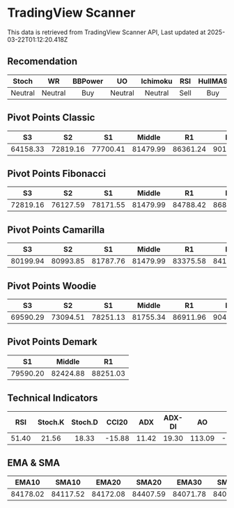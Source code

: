 # TradingView Scanner
This data is retrieved from TradingView Scanner API, Last updated at 2025-03-22T01:12:20.418Z

## Recomendation
| Stoch | WR | BBPower | UO | Ichimoku | RSI | HullMA9 |
| :---: | :---: | :---: | :---: | :---: | :---: | :---: |
| Neutral | Neutral | Buy | Neutral | Neutral | Sell | Buy |

## Pivot Points Classic
| S3 | S2 | S1 | Middle | R1 | R2 | R3 |
| :---: | :---: | :---: | :---: | :---: | :---: | :---: |
| 64158.33 | 72819.16 | 77700.41 | 81479.99 | 86361.24 | 90140.82 | 98801.65 |

## Pivot Points Fibonacci
| S3 | S2 | S1 | Middle | R1 | R2 | R3 |
| :---: | :---: | :---: | :---: | :---: | :---: | :---: |
| 72819.16 | 76127.59 | 78171.55 | 81479.99 | 84788.42 | 86832.38 | 90140.82 |

## Pivot Points Camarilla
| S3 | S2 | S1 | Middle | R1 | R2 | R3 |
| :---: | :---: | :---: | :---: | :---: | :---: | :---: |
| 80199.94 | 80993.85 | 81787.76 | 81479.99 | 83375.58 | 84169.49 | 84963.40 |

## Pivot Points Woodie
| S3 | S2 | S1 | Middle | R1 | R2 | R3 |
| :---: | :---: | :---: | :---: | :---: | :---: | :---: |
| 69590.29 | 73094.51 | 78251.13 | 81755.34 | 86911.96 | 90416.17 | 95572.79 |

## Pivot Points Demark
| S1 | Middle | R1 |
| :---: | :---: | :---: |
| 79590.20 | 82424.88 | 88251.03 |

## Technical Indicators
| RSI | Stoch.K | Stoch.D | CCI20 | ADX | ADX-DI | AO | Mom | MACD | MACD | W.R | HullMA9 |
| :---: | :---: | :---: | :---: | :---: | :---: | :---: | :---: | :---: | :---: | :---: | :---: |
| 51.40 | 21.56 | 18.33 | -15.88 | 11.42 | 19.30 | 113.09 | -1256.42 | 86.64 | 206.22 | -73.98 | 83910.61 |

## EMA & SMA
| EMA10 | SMA10 | EMA20 | SMA20 | EMA30 | SMA30 | EMA50 | SMA50 | EMA100 | SMA100 | EMA200 | SMA200 |
| :---: | :---: | :---: | :---: | :---: | :---: | :---: | :---: | :---: | :---: | :---: | :---: |
| 84178.02 | 84117.52 | 84172.08 | 84407.59 | 84071.78 | 84001.19 | 84010.57 | 83812.05 | 84807.35 | 84311.17 | 87478.51 | 87801.42 |